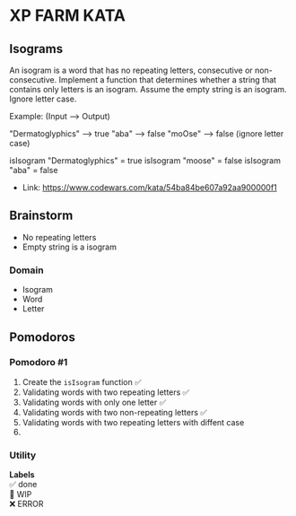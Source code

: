 # XP FARM KATA

## Isograms

An isogram is a word that has no repeating letters, consecutive or non-consecutive. Implement a function that determines whether a string that contains only letters is an isogram. Assume the empty string is an isogram. Ignore letter case.

Example: (Input --> Output)

"Dermatoglyphics" --> true "aba" --> false "moOse" --> false (ignore letter case)

isIsogram "Dermatoglyphics" = true
isIsogram "moose" = false
isIsogram "aba" = false

- Link: https://www.codewars.com/kata/54ba84be607a92aa900000f1

## Brainstorm

- No repeating letters
- Empty string is a isogram

### Domain

- Isogram
- Word
- Letter

## Pomodoros

### Pomodoro #1

1. Create the `isIsogram` function ✅
2. Validating words with two repeating letters ✅
3. Validating words with only one letter ✅
4. Validating words with two non-repeating letters ✅
5. Validating words with two repeating letters with diffent case
6.

### Utility

**Labels**  
✅ done  
🚧 WIP  
❌ ERROR
